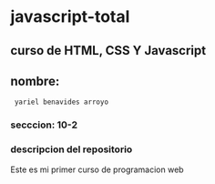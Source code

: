 # javascript-total

## curso de HTML, CSS Y Javascript

## nombre:
     yariel benavides arroyo

### secccion: 10-2

### descripcion del repositorio 
Este es mi primer curso de programacion web


